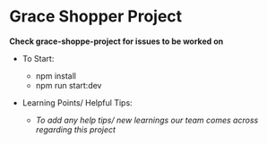 # Grace Shopper Project

**Check grace-shoppe-project for issues to be worked on**

* To Start:
  * npm install
  * npm run start:dev

* Learning Points/ Helpful Tips:
  * _To add any help tips/ new learnings our team comes across regarding this project_



